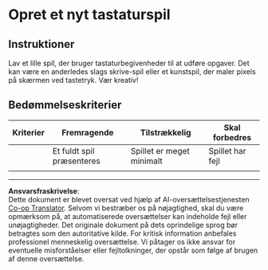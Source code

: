 <!--
CO_OP_TRANSLATOR_METADATA:
{
  "original_hash": "de5384c118e15e4d1d0eaa00fc01b112",
  "translation_date": "2025-08-26T23:19:27+00:00",
  "source_file": "4-typing-game/typing-game/assignment.md",
  "language_code": "da"
}
-->
# Opret et nyt tastaturspil

## Instruktioner

Lav et lille spil, der bruger tastaturbegivenheder til at udføre opgaver. Det kan være en anderledes slags skrive-spil eller et kunstspil, der maler pixels på skærmen ved tastetryk. Vær kreativ!

## Bedømmelseskriterier

| Kriterier | Fremragende             | Tilstrækkelig            | Skal forbedres     |
| --------- | ----------------------- | ------------------------ | ------------------ |
|           | Et fuldt spil præsenteres | Spillet er meget minimalt | Spillet har fejl   |
|           |                         |                          |                    |

---

**Ansvarsfraskrivelse**:  
Dette dokument er blevet oversat ved hjælp af AI-oversættelsestjenesten [Co-op Translator](https://github.com/Azure/co-op-translator). Selvom vi bestræber os på nøjagtighed, skal du være opmærksom på, at automatiserede oversættelser kan indeholde fejl eller unøjagtigheder. Det originale dokument på dets oprindelige sprog bør betragtes som den autoritative kilde. For kritisk information anbefales professionel menneskelig oversættelse. Vi påtager os ikke ansvar for eventuelle misforståelser eller fejltolkninger, der opstår som følge af brugen af denne oversættelse.
